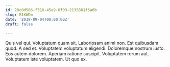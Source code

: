 ```yaml
---
id: 28c0d506-f318-45e9-8f03-2135881f5a6b
slug: M1KWDm
date: '2019-09-04T00:00:00Z'
draft: false

---
```


Quis vel qui. Voluptatum quam sit. Laboriosam animi non. Est quibusdam quod. A sed et. Voluptatem voluptatum eligendi. Doloremque nostrum iusto. Eos autem dolorem. Aperiam ratione suscipit. Voluptatem rerum aut. Voluptatem iste voluptatem. Ut quo ex.
